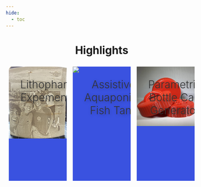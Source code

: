 ```yaml
---
hide:
  - toc
---
```


<style>
        /* Application header should be static for the landing page */
    .md-header {
      position: initial;
    }

.wrap
{
  margin: 5px auto 0 auto;
  width:100%;
  display:flex;
  align-items:space-around;
}
.tile
{
  width:31.5%;
  height:300px;
  margin:8px;
  background-color:#3a52e0;
  display:inline-block;
  background-size:cover;
  position:relative;
  cursor:pointer;
  transition: all 0.4s ease-out;
  overflow:hidden;
  color:white;
  
}
.tile img
{
  object-fit:cover;
  position:absolute;
  top:0;
  left:0;
  z-index:0;
  transition: all 0.4s ease-out;
}
.tile .text
{
/*   z-index:99; */
  position:absolute;
  padding:30px;
  height: calc(100% - 60px)
}
.tile h1
{
  color: #333333;
  font-weight:350;
  margin:0;
  text-shadow: 2px 2px 10px rgba(0,0,0,0.3);
}
.tile h2
{
  font-weight:100;
  margin:20px 0 0 0;
  font-style:italic;
   transform: translateX(200px);
}
.tile p
{
  font-weight:300;
  margin:20px 0 0 0;
  line-height: 25px;
/*   opacity:0; */
  transform: translateX(-200px);
  transition-delay: 0.2s;
}
.animate-text
{
  opacity:0;
  transition: all 0.6s ease-in-out;
}
.tile:hover
{
  transform:scale(1.05);
}
.tile:hover img
{
  opacity: 0.2;
}
.tile:hover .animate-text
{
  transform:translateX(0);
  opacity:1;
}

.tile:hover span
{
  opacity:1;
  transform:translateY(0px);
}



</style>

   <center>
    <h1>Highlights</h1>
  </center>


<div class="wrap">

 <div class="tile"> 
  <a href="https://teddywarner.org/Projects/LithophaneExperiments/">
  <img src='../images/LithophaneExperiments/friendslithophane.jpg'/>
  <div class="text">
  <center>
  <h1>Lithophane Expements</h1>
  </center>
  <p class="animate-text" style="color:white;">A Lithophane is a piece of art made out of a thin translucent material designed to show an image in a “grisaille” color format when held up to light, an art medium I use to test slicer changes with.</p>
  </div>
  </a>
 </div>

<div class="tile"> 
  <a href="https://teddywarner.org/Projects/AssistiveAquaponics/">
  <img src='../images/AssistiveAquaponics/highlightstank.jpg'/>
  <div class="text">
  <center>
  <h1>Assistive Aquaponics Fish Tank</h1>
  </center>
  <p class="animate-text" style="color:white;">A Monitored Aquaponics Ecosystem, Expanding the Accessibility of Successful & Thriving Aquaponics Ecosystems.</p>
  </div>
  </a>
 </div>

<div class="tile">
  <a href="https://teddywarner.org/Projects/ParametricGenerator/"> 
  <img src='../images/ParametricGenerator/beautyshot.jpg'/>
  <div class="text">
  <center>
  <h1>Parametric Bottle Cap Generator</h1>
  </center>
  <p class="animate-text" style="color:white;"> A Parametric Cap Generator - Using metric Thread standards to generate a cap for any existing threaded connector </p>
  </div>
  </a>
 </div>

</div>
</div>

<!--- 

 <div class="tile"> 
  <a href="PAGEURL">
  <img src='IMAGESOURCE'/>
  <div class="text">
  <center>
  <h1>TITLE</h1>
  </center>
  <p class="animate-text" style="color:white;">TEXT</p>
  </div>
  </a>
 </div>

-->
